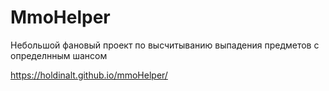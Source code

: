 # MmoHelper

Небольшой фановый проект по высчитыванию выпадения предметов с определнным шансом

https://holdinalt.github.io/mmoHelper/

